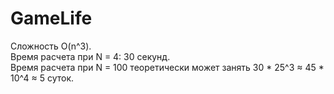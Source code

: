 # GameLife

Сложность O(n^3).  
Время расчета при N = 4: 30 секунд.  
Время расчета при N = 100 теоретически может занять 30 * 25^3 ≈ 45 * 10^4 ≈ 5 суток.  
